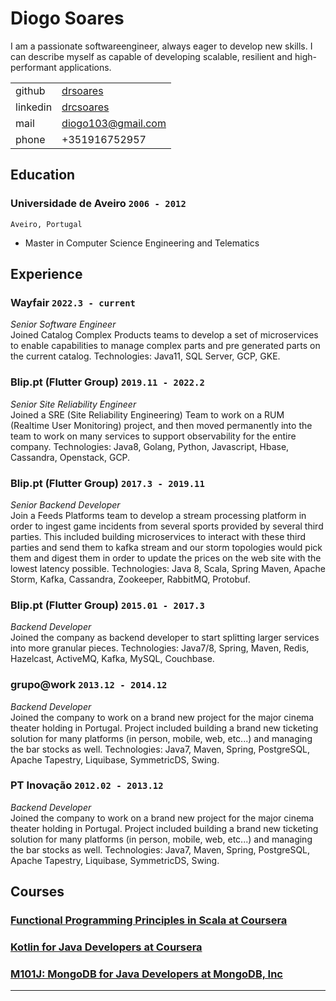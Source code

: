 # Diogo Soares

I am a passionate softwareengineer, always eager to develop new skills. I can describe myself as capable of developing scalable, resilient and high-performant applications.

|||
| ----------- | ----------- |
| github | [drsoares](https://github.com/drsoares) |
| linkedin | [drcsoares](https://www.linkedin.com/in/drcsoares) |
| mail | diogo103@gmail.com |
| phone | +351916752957 |

## Education

### **Universidade de Aveiro** `2006 - 2012`

```
Aveiro, Portugal
```

- Master in Computer Science Engineering and Telematics

## Experience

### **Wayfair** `2022.3 - current`

_Senior Software Engineer_<br>
Joined Catalog Complex Products teams to develop a set of microservices to enable capabilities to manage complex parts and pre generated parts on the current catalog.
Technologies: Java11, SQL Server, GCP, GKE.

### **Blip.pt (Flutter Group)** `2019.11 - 2022.2`

_Senior Site Reliability Engineer_<br>
Joined a SRE (Site Reliability Engineering) Team to work on a RUM (Realtime User Monitoring) project, and then moved permanently into the team to work on many services to support observability for the entire company.
Technologies: Java8, Golang, Python, Javascript, Hbase, Cassandra, Openstack, GCP.

### **Blip.pt (Flutter Group)** `2017.3 - 2019.11`

_Senior Backend Developer_<br>
Join a Feeds Platforms team to develop a stream processing platform in order to ingest game incidents from several sports provided by several third parties. This included building microservices to interact with these third parties and send them to kafka stream and our storm topologies would pick them and digest them in order to update the prices on the web site with the lowest latency possible.
Technologies: Java 8, Scala, Spring Maven, Apache Storm, Kafka, Cassandra, Zookeeper, RabbitMQ, Protobuf.

### **Blip.pt (Flutter Group)** `2015.01 - 2017.3`

_Backend Developer_<br>
Joined the company as backend developer to start splitting larger services into more granular
pieces.
Technologies: Java7/8, Spring, Maven, Redis, Hazelcast, ActiveMQ, Kafka, MySQL, Couchbase.

### **grupo@work** `2013.12 - 2014.12`

_Backend Developer_<br>
Joined the company to work on a brand new project for the major cinema theater holding in Portugal. Project included building a brand new ticketing solution for many platforms (in person, mobile, web, etc...) and managing the bar stocks as well.
Technologies: Java7, Maven, Spring, PostgreSQL, Apache Tapestry, Liquibase, SymmetricDS, Swing.

### **PT Inovação** `2012.02 - 2013.12`

_Backend Developer_<br>
Joined the company to work on a brand new project for the major cinema theater holding in Portugal. Project included building a brand new ticketing solution for many platforms (in person, mobile, web, etc...) and managing the bar stocks as well.
Technologies: Java7, Maven, Spring, PostgreSQL, Apache Tapestry, Liquibase, SymmetricDS, Swing.

## Courses

### [**Functional Programming Principles in Scala at Coursera**](https://www.coursera.org/account/accomplishments/certificate/SJX5MJ4MKL)
### [**Kotlin for Java Developers at Coursera**](https://www.coursera.org/account/accomplishments/certificate/6ZN3PQY5UUGZ)
### [**M101J: MongoDB for Java Developers at MongoDB, Inc**](https://university.mongodb.com/course_completion/9740179520cf4c129c25f6e63e94a285)

---
<!-- ### Footer

Last updated: June 2022 -->
